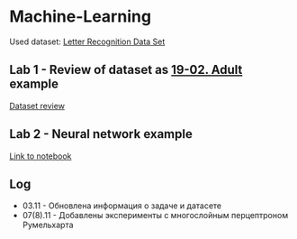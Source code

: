 # Machine-Learning

Used dataset: [Letter Recognition Data Set](http://archive.ics.uci.edu/ml/datasets/Letter+Recognition)

## Lab 1 - Review of dataset as [19-02. Adult](https://github.com/NikolaiZolotykh/MachineLearningCourse/blob/master/19-02.%20Adult.ipynb) example

[Dataset review](L1-dataset_review/letter-recognition-review.ipynb)

## Lab 2 - Neural network example

[Link to notebook](L1-dataset_review/letter-recognition-review.ipynb)

## Log

* 03.11 - Обновлена информация о задаче и датасете
* 07(8).11 - Добавлены эксперименты с многослойным перцептроном Румельхарта
